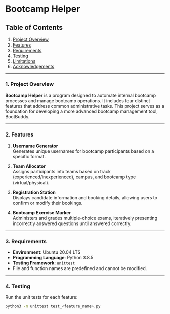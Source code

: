 # Bootcamp Helper

## Table of Contents
1. [Project Overview](#project-overview)
2. [Features](#features)
3. [Requirements](#requirements)
4. [Testing](#testing)
5. [Limitations](#limitations)
6. [Acknowledgements](#acknowledgements)

---

### 1. Project Overview
**Bootcamp Helper** is a program designed to automate internal bootcamp processes and manage bootcamp operations. It includes four distinct features that address common administrative tasks. This project serves as a foundation for developing a more advanced bootcamp management tool, BootBuddy.

---

### 2. Features
1. **Username Generator**  
   Generates unique usernames for bootcamp participants based on a specific format.

2. **Team Allocator**  
   Assigns participants into teams based on track (experienced/inexperienced), campus, and bootcamp type (virtual/physical).

3. **Registration Station**  
   Displays candidate information and booking details, allowing users to confirm or modify their bookings.

4. **Bootcamp Exercise Marker**  
   Administers and grades multiple-choice exams, iteratively presenting incorrectly answered questions until answered correctly.

---

### 3. Requirements
- **Environment**: Ubuntu 20.04 LTS  
- **Programming Language**: Python 3.8.5  
- **Testing Framework**: `unittest`  
- File and function names are predefined and cannot be modified.  

---

### 4. Testing
Run the unit tests for each feature:  
```bash
python3 -m unittest test_<feature_name>.py
